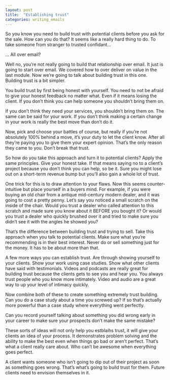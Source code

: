 ```yaml
---
layout: post
title:  "Establishing trust"
categories: writing_emails
---
```


So you know you need to build trust with potential clients before you ask for the sale. How can you do that? It seems like a really hard thing to do. To take someone from stranger to trusted confidant...

... All over email?

Well no, you’re not really going to build that relationship over email. It just is going to start over email. We covered how to over deliver on value in the last module. Now we’re going to talk about building trust in this one. Building trust is a bit simpler. 

You build trust by first being honest with yourself. You need to not be afraid to give your honest feedback no matter what. Even if it means losing the client. If you don’t think you can help someone you shouldn’t bring them on. 

If you don’t think they need your services, you shouldn’t bring them on. The same can be said for your work. If you don’t think making a certain change in your work is really the best move than don’t do it. 

Now, pick and choose your battles of course, but really if you’re not absolutely 100% behind a move, it’s your duty to let the client know. After all they’re paying you to give them your expert opinion. That’s the only reason they came to you. Don’t break that trust. 

So how do you take this approach and turn it to potential clients? Apply the same principles. Give your honest take. If that means saying no to a client’s project because you don’t think you can help, so be it. Sure you might lose out on a short-term revenue bump but you’ll also gain a whole lot of trust. 

One trick for this is to draw attention to your flaws. Now this seems counter-intuitive but place yourself in a buyers mind. For example, if you were buying an old chair from a antique mid-century modern dealer, and it was going to cost a pretty penny. Let’s say you noticed a small scratch on the inside of the chair. Would you trust a dealer who called attention to this scratch and made sure you know about it BEFORE you bought it? Or would you trust a dealer who quickly brushed over it and tried to make sure you didn’t see it with the angles he showed you?

That’s the difference between building trust and trying to sell. Take this approach when you talk to potential clients. Make sure what you’re recommending is in their best interest. Never do or sell something just for the money. It has to be about more than that.

A few more ways you can establish trust. Are through showing yourself to your clients. Show your work using case studies. Show what other clients have said with testimonials. Videos and podcasts are really great for building trust because the clients gets to see you and hear you. You always trust people who you know more intimately. Video and audio are a great way to up your level of intimacy quickly. 

Now combine both of these to create something extremely trust building. Can you do a case study about a time you screwed up? If so that’s actually more powerful than a case study where everything went perfectly. 

Can you record yourself talking about something you did wrong early in your career to make sure your prospects don’t make the same mistake?

These sorts of ideas will not only help you estblaihs trust, it will give your clients an idea of your process. It demonstrates problem solving and the ability to make the best even when things go bad or aren’t perfect. That’s what a client really care about. Who can’t be awesome when everything goes perfect. 

A client wants someone who isn’t going to dip out of their project as soon as something goes wrong. That’s what’s going to build trust for them. Future clients need to envision themselves in it.  

